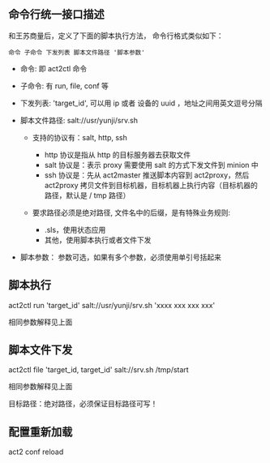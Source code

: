 
## 命令行统一接口描述

和王苏商量后，定义了下面的脚本执行方法， 命令行格式类似如下：


```
命令 子命令 下发列表 脚本文件路径 '脚本参数'
```

- 命令: 即 act2ctl 命令
- 子命令: 有 run, file, conf 等
- 下发列表: 'target_id', 可以用 ip 或者 设备的 uuid ，地址之间用英文逗号分隔
- 脚本文件路径: salt://usr/yunji/srv.sh

	* 支持的协议有：salt, http, ssh

		- http 协议是指从 http 的目标服务器去获取文件
		- salt 协议是：表示 proxy 需要使用 salt 的方式下发文件到 minion 中
		- ssh 协议是：先从 act2master 推送脚本内容到 act2proxy，然后 act2proxy 拷贝文件到目标机器，目标机器上执行内容（目标机器的路径，默认是 / tmp 路径）

	* 要求路径必须是绝对路径, 文件名中的后缀，是有特殊业务规则:
		- .sls，使用状态应用
		- 其他，使用脚本执行或者文件下发


- 脚本参数：
	参数可选，如果有多个参数，必须使用单引号括起来



## 脚本执行

act2ctl run 'target_id' salt://usr/yunji/srv.sh 'xxxx xxx xxx xxx'

相同参数解释见上面



## 脚本文件下发

act2ctl file 'target_id, target_id' salt://srv.sh /tmp/start

相同参数解释见上面


目标路径：绝对路径，必须保证目标路径可写！


## 配置重新加载

act2 conf reload